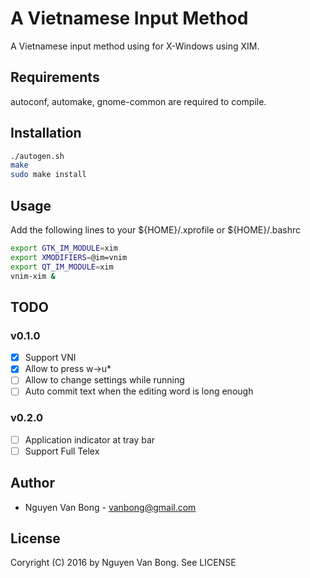 # A Vietnamese Input Method

A Vietnamese input method using for X-Windows using XIM. 

## Requirements

autoconf, automake, gnome-common are required to compile. 

## Installation

```bash
./autogen.sh
make
sudo make install    
```
## Usage

Add the following lines to your ${HOME}/.xprofile or ${HOME}/.bashrc
```bash
export GTK_IM_MODULE=xim
export XMODIFIERS=@im=vnim
export QT_IM_MODULE=xim
vnim-xim &
```

## TODO

### v0.1.0
- [x] Support VNI
- [x] Allow to press w->u*
- [ ] Allow to change settings while running
- [ ] Auto commit text when the editing word is long enough

### v0.2.0
- [ ] Application indicator at tray bar
- [ ] Support Full Telex

## Author

- Nguyen Van Bong - vanbong@gmail.com

## License

Coryright (C) 2016 by Nguyen Van Bong. See LICENSE
